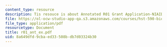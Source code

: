 ```yaml
---
content_type: resource
description: Tis resouce is about Annotated R01 Grant Application-NIAID.
file: https://ol-ocw-studio-app-qa.s3.amazonaws.com/courses/hst-590-biomedical-engineering-seminar-series-developing-professional-skills-fall-2006/8a649dfd9cbaed33508bdb7d03324b30_r01_ant_ex.pdf
file_type: application/pdf
resourcetype: Document
title: r01_ant_ex.pdf
uid: 8a649dfd-9cba-ed33-508b-db7d03324b30
---
```

